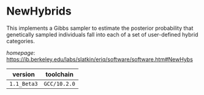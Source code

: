 # NewHybrids

This implements a Gibbs sampler to estimate the posterior probability that genetically sampled individuals fall into each of a set of user-defined hybrid categories.

*homepage*: <https://ib.berkeley.edu/labs/slatkin/eriq/software/software.htm#NewHybs>

version | toolchain
--------|----------
``1.1_Beta3`` | ``GCC/10.2.0``
